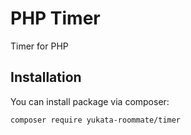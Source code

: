 # PHP Timer

Timer for PHP

## Installation

You can install package via composer:

```
composer require yukata-roommate/timer
```
